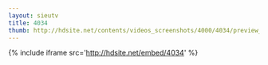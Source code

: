 ```yaml
---
layout: sieutv
title: 4034
thumb: http://hdsite.net/contents/videos_screenshots/4000/4034/preview_360p.mp4.jpg
---
```

{% include iframe src='http://hdsite.net/embed/4034' %}
 
